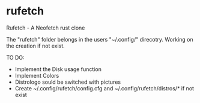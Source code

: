 # rufetch
Rufetch - A Neofetch rust clone


The "rufetch" folder belongs in the users "~/.config/" direcotry.
Working on the creation if not exist.

TO DO:

- Implement the Disk usage function
- Implement Colors
- Distrologo sould be switched with pictures
- Create ~/.config/rufetch/config.cfg and ~/.config/rufetch/distros/* if not exist 
